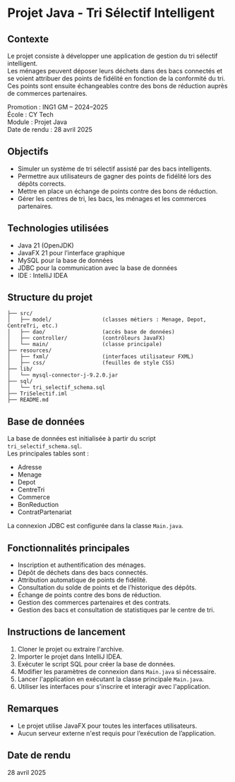 # Projet Java - Tri Sélectif Intelligent

## Contexte
Le projet consiste à développer une application de gestion du tri sélectif intelligent.  
Les ménages peuvent déposer leurs déchets dans des bacs connectés et se voient attribuer des points de fidélité en fonction de la conformité du tri. Ces points sont ensuite échangeables contre des bons de réduction auprès de commerces partenaires.

Promotion : ING1 GM – 2024–2025  
École : CY Tech  
Module : Projet Java  
Date de rendu : 28 avril 2025

## Objectifs
- Simuler un système de tri sélectif assisté par des bacs intelligents.
- Permettre aux utilisateurs de gagner des points de fidélité lors des dépôts corrects.
- Mettre en place un échange de points contre des bons de réduction.
- Gérer les centres de tri, les bacs, les ménages et les commerces partenaires.

## Technologies utilisées
- Java 21 (OpenJDK)
- JavaFX 21 pour l’interface graphique
- MySQL pour la base de données
- JDBC pour la communication avec la base de données
- IDE : IntelliJ IDEA

## Structure du projet

```TriSelectif/
├── src/
│   ├── model/                (classes métiers : Menage, Depot, CentreTri, etc.)
│   ├── dao/                  (accès base de données)
│   ├── controller/           (contrôleurs JavaFX)
│   └── main/                 (classe principale)
├── resources/
│   ├── fxml/                 (interfaces utilisateur FXML)
│   ├── css/                  (feuilles de style CSS)
├── lib/
│   └── mysql-connector-j-9.2.0.jar
├── sql/
│   └── tri_selectif_schema.sql
├── TriSelectif.iml
├── README.md
```

## Base de données

La base de données est initialisée à partir du script `tri_selectif_schema.sql`.  
Les principales tables sont :
- Adresse
- Menage
- Depot
- CentreTri
- Commerce
- BonReduction
- ContratPartenariat

La connexion JDBC est configurée dans la classe `Main.java`.

## Fonctionnalités principales
- Inscription et authentification des ménages.
- Dépôt de déchets dans des bacs connectés.
- Attribution automatique de points de fidélité.
- Consultation du solde de points et de l’historique des dépôts.
- Échange de points contre des bons de réduction.
- Gestion des commerces partenaires et des contrats.
- Gestion des bacs et consultation de statistiques par le centre de tri.

## Instructions de lancement
1. Cloner le projet ou extraire l'archive.
2. Importer le projet dans IntelliJ IDEA.
3. Exécuter le script SQL pour créer la base de données.
4. Modifier les paramètres de connexion dans `Main.java` si nécessaire.
5. Lancer l'application en exécutant la classe principale `Main.java`.
6. Utiliser les interfaces pour s'inscrire et interagir avec l'application.


## Remarques
- Le projet utilise JavaFX pour toutes les interfaces utilisateurs.
- Aucun serveur externe n'est requis pour l’exécution de l’application.

## Date de rendu
28 avril 2025

